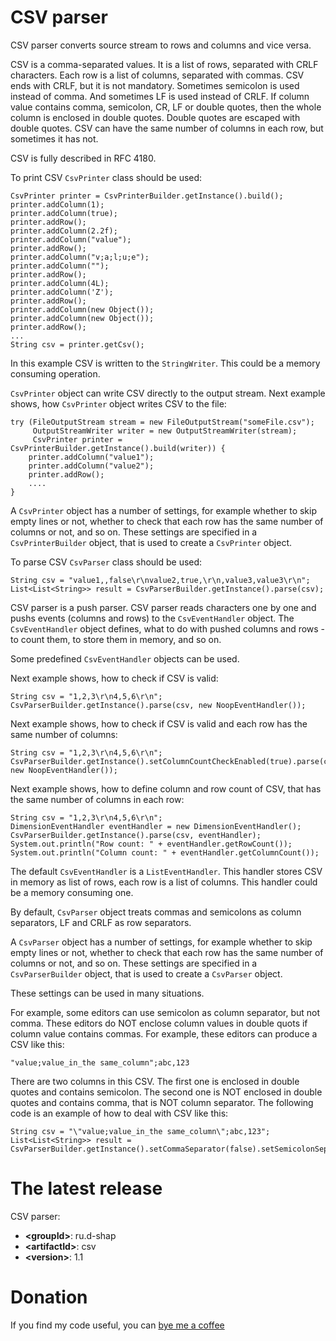 # CSV parser
CSV parser converts source stream to rows and columns and vice versa.

CSV is a comma-separated values.
It is a list of rows, separated with CRLF characters.
Each row is a list of columns, separated with commas.
CSV ends with CRLF, but it is not mandatory.
Sometimes semicolon is used instead of comma.
And sometimes LF is used instead of CRLF.
If column value contains comma, semicolon, CR, LF or double quotes, then the whole column is enclosed in double quotes.
Double quotes are escaped with double quotes.
CSV can have the same number of columns in each row, but sometimes it has not.

CSV is fully described in RFC 4180.

To print CSV `CsvPrinter` class should be used:
```
CsvPrinter printer = CsvPrinterBuilder.getInstance().build();
printer.addColumn(1);
printer.addColumn(true);
printer.addRow();
printer.addColumn(2.2f);
printer.addColumn("value");
printer.addRow();
printer.addColumn("v;a;l;u;e");
printer.addColumn("");
printer.addRow();
printer.addColumn(4L);
printer.addColumn('Z');
printer.addRow();
printer.addColumn(new Object());
printer.addColumn(new Object());
printer.addRow();
...
String csv = printer.getCsv();
```

In this example CSV is written to the `StringWriter`.
This could be a memory consuming operation.

`CsvPrinter` object can write CSV directly to the output stream.
Next example shows, how `CsvPrinter` object writes CSV to the file:
```
try (FileOutputStream stream = new FileOutputStream("someFile.csv");
     OutputStreamWriter writer = new OutputStreamWriter(stream);
     CsvPrinter printer = CsvPrinterBuilder.getInstance().build(writer)) {
    printer.addColumn("value1");
    printer.addColumn("value2");
    printer.addRow();
    ....
}
```

A `CsvPrinter` object has a number of settings, for example whether to skip empty lines or not, whether to check that each row has the same number of columns or not, and so on.
These settings are specified in a `CsvPrinterBuilder` object, that is used to create a `CsvPrinter` object.

To parse CSV `CsvParser` class should be used:
```
String csv = "value1,,false\r\nvalue2,true,\r\n,value3,value3\r\n";
List<List<String>> result = CsvParserBuilder.getInstance().parse(csv);
```

CSV parser is a push parser.
CSV parser reads characters one by one and pushs events (columns and rows) to the `CsvEventHandler` object.
The `CsvEventHandler` object defines, what to do with pushed columns and rows - to count them, to store them in memory, and so on.

Some predefined `CsvEventHandler` objects can be used.

Next example shows, how to check if CSV is valid:
```
String csv = "1,2,3\r\n4,5,6\r\n";
CsvParserBuilder.getInstance().parse(csv, new NoopEventHandler());
```

Next example shows, how to check if CSV is valid and each row has the same number of columns:
```
String csv = "1,2,3\r\n4,5,6\r\n";
CsvParserBuilder.getInstance().setColumnCountCheckEnabled(true).parse(csv, new NoopEventHandler());
```

Next example shows, how to define column and row count of CSV, that has the same number of columns in each row:
```
String csv = "1,2,3\r\n4,5,6\r\n";
DimensionEventHandler eventHandler = new DimensionEventHandler();
CsvParserBuilder.getInstance().parse(csv, eventHandler);
System.out.println("Row count: " + eventHandler.getRowCount());
System.out.println("Column count: " + eventHandler.getColumnCount());
```

The default `CsvEventHandler` is a `ListEventHandler`.
This handler stores CSV in memory as list of rows, each row is a list of columns.
This handler could be a memory consuming one.

By default, `CsvParser` object treats commas and semicolons as column separators, LF and CRLF as row separators.

A `CsvParser` object has a number of settings, for example whether to skip empty lines or not, whether to check that each row has the same number of columns or not, and so on.
These settings are specified in a `CsvParserBuilder` object, that is used to create a `CsvParser` object.

These settings can be used in many situations.

For example, some editors can use semicolon as column separator, but not comma.
These editors do NOT enclose column values in double quots if column value contains commas.
For example, these editors can produce a CSV like this:
```
"value;value_in_the same_column";abc,123
```

There are two columns in this CSV.
The first one is enclosed in double quotes and contains semicolon.
The second one is NOT enclosed in double quotes and contains comma, that is NOT column separator.
The following code is an example of how to deal with CSV like this:
```
String csv = "\"value;value_in_the same_column\";abc,123";
List<List<String>> result = CsvParserBuilder.getInstance().setCommaSeparator(false).setSemicolonSeparator(true).parse(csv);
```

# The latest release
CSV parser:
* **&lt;groupId&gt;**: ru.d-shap
* **&lt;artifactId&gt;**: csv
* **&lt;version&gt;**: 1.1

# Donation
If you find my code useful, you can [bye me a coffee](https://www.paypal.me/dshapovalov)
